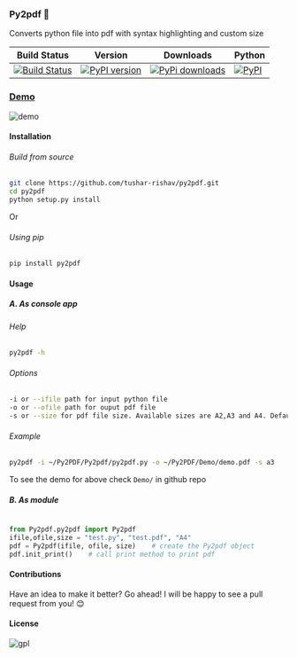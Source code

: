 ### Py2pdf :fax:
Converts python file into pdf with syntax highlighting and custom size

| Build Status | Version | Downloads | Python   |
| ------------ |---------|-----------|----------|
| [![Build Status](https://travis-ci.org/tushar-rishav/py2pdf.svg?branch=master)](https://travis-ci.org/tushar-rishav/py2pdf)|[![PyPI version](https://badge.fury.io/py/py2pdf.svg)](http://badge.fury.io/py/py2pdf)| [![PyPi downloads](https://img.shields.io/pypi/dw/py2pdf.svg)](https://pypi.python.org/pypi/Py2pdf)|[![PyPI](https://img.shields.io/pypi/pyversions/Py2pdf.svg)](https://pypi.python.org/pypi/Py2pdf)

### [Demo](https://cloud.githubusercontent.com/assets/7397433/9981909/383c2a50-5fe8-11e5-9ad5-90e12a5b838b.gif)
![demo](https://cloud.githubusercontent.com/assets/7397433/9981909/383c2a50-5fe8-11e5-9ad5-90e12a5b838b.gif)



#### Installation

###### Build from source

```sh
git clone https://github.com/tushar-rishav/py2pdf.git
cd py2pdf
python setup.py install

```
Or

###### Using pip

```sh
pip install py2pdf

```
#### Usage

##### A. As console app

###### Help

```sh
py2pdf -h

```

###### Options

```sh
-i or --ifile path for input python file
-o or --ofile path for ouput pdf file
-s or --size for pdf file size. Available sizes are A2,A3 and A4. Default one is A3
```

###### Example
```sh
py2pdf -i ~/Py2PDF/Py2pdf/py2pdf.py -o ~/Py2PDF/Demo/demo.pdf -s a3

```
To see the demo for above check `Demo/` in github repo

##### B. As module

```py
	
from Py2pdf.py2pdf import Py2pdf
ifile,ofile,size = "test.py", "test.pdf", "A4"
pdf = Py2pdf(ifile, ofile, size)	# create the Py2pdf object
pdf.init_print()	# call print method to print pdf

```

#### Contributions
Have an idea to make it better? Go ahead! I will be happy to see a pull request from you! :blush:

#### License
![gpl](https://cloud.githubusercontent.com/assets/7397433/9025904/67008062-3936-11e5-8803-e5b164a0dfc0.png)


